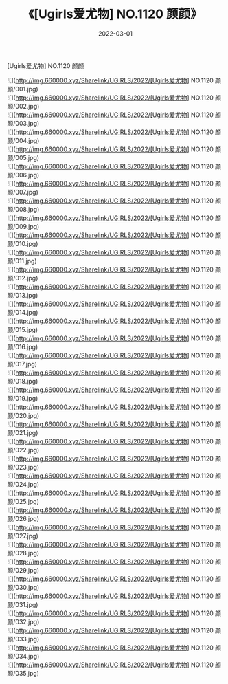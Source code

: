 ﻿---
layout: post
title:  《[Ugirls爱尤物] NO.1120 颜颜》
date:   2022-03-01
img: http://img.660000.xyz/Sharelink/UGIRLS/2022/[Ugirls爱尤物] NO.1120 颜颜/000.jpg
categories: [美女, 清纯, 唯美]
---

[Ugirls爱尤物] NO.1120 颜颜

 ![](http://img.660000.xyz/Sharelink/UGIRLS/2022/[Ugirls爱尤物] NO.1120 颜颜/001.jpg) <br>![](http://img.660000.xyz/Sharelink/UGIRLS/2022/[Ugirls爱尤物] NO.1120 颜颜/002.jpg) <br>![](http://img.660000.xyz/Sharelink/UGIRLS/2022/[Ugirls爱尤物] NO.1120 颜颜/003.jpg) <br>![](http://img.660000.xyz/Sharelink/UGIRLS/2022/[Ugirls爱尤物] NO.1120 颜颜/004.jpg) <br>![](http://img.660000.xyz/Sharelink/UGIRLS/2022/[Ugirls爱尤物] NO.1120 颜颜/005.jpg) <br>![](http://img.660000.xyz/Sharelink/UGIRLS/2022/[Ugirls爱尤物] NO.1120 颜颜/006.jpg) <br>![](http://img.660000.xyz/Sharelink/UGIRLS/2022/[Ugirls爱尤物] NO.1120 颜颜/007.jpg) <br>![](http://img.660000.xyz/Sharelink/UGIRLS/2022/[Ugirls爱尤物] NO.1120 颜颜/008.jpg) <br>![](http://img.660000.xyz/Sharelink/UGIRLS/2022/[Ugirls爱尤物] NO.1120 颜颜/009.jpg) <br>![](http://img.660000.xyz/Sharelink/UGIRLS/2022/[Ugirls爱尤物] NO.1120 颜颜/010.jpg) <br>![](http://img.660000.xyz/Sharelink/UGIRLS/2022/[Ugirls爱尤物] NO.1120 颜颜/011.jpg) <br>![](http://img.660000.xyz/Sharelink/UGIRLS/2022/[Ugirls爱尤物] NO.1120 颜颜/012.jpg) <br>![](http://img.660000.xyz/Sharelink/UGIRLS/2022/[Ugirls爱尤物] NO.1120 颜颜/013.jpg) <br>![](http://img.660000.xyz/Sharelink/UGIRLS/2022/[Ugirls爱尤物] NO.1120 颜颜/014.jpg) <br>![](http://img.660000.xyz/Sharelink/UGIRLS/2022/[Ugirls爱尤物] NO.1120 颜颜/015.jpg) <br>![](http://img.660000.xyz/Sharelink/UGIRLS/2022/[Ugirls爱尤物] NO.1120 颜颜/016.jpg) <br>![](http://img.660000.xyz/Sharelink/UGIRLS/2022/[Ugirls爱尤物] NO.1120 颜颜/017.jpg) <br>![](http://img.660000.xyz/Sharelink/UGIRLS/2022/[Ugirls爱尤物] NO.1120 颜颜/018.jpg) <br>![](http://img.660000.xyz/Sharelink/UGIRLS/2022/[Ugirls爱尤物] NO.1120 颜颜/019.jpg) <br>![](http://img.660000.xyz/Sharelink/UGIRLS/2022/[Ugirls爱尤物] NO.1120 颜颜/020.jpg) <br>![](http://img.660000.xyz/Sharelink/UGIRLS/2022/[Ugirls爱尤物] NO.1120 颜颜/021.jpg) <br>![](http://img.660000.xyz/Sharelink/UGIRLS/2022/[Ugirls爱尤物] NO.1120 颜颜/022.jpg) <br>![](http://img.660000.xyz/Sharelink/UGIRLS/2022/[Ugirls爱尤物] NO.1120 颜颜/023.jpg) <br>![](http://img.660000.xyz/Sharelink/UGIRLS/2022/[Ugirls爱尤物] NO.1120 颜颜/024.jpg) <br>![](http://img.660000.xyz/Sharelink/UGIRLS/2022/[Ugirls爱尤物] NO.1120 颜颜/025.jpg) <br>![](http://img.660000.xyz/Sharelink/UGIRLS/2022/[Ugirls爱尤物] NO.1120 颜颜/026.jpg) <br>![](http://img.660000.xyz/Sharelink/UGIRLS/2022/[Ugirls爱尤物] NO.1120 颜颜/027.jpg) <br>![](http://img.660000.xyz/Sharelink/UGIRLS/2022/[Ugirls爱尤物] NO.1120 颜颜/028.jpg) <br>![](http://img.660000.xyz/Sharelink/UGIRLS/2022/[Ugirls爱尤物] NO.1120 颜颜/029.jpg) <br>![](http://img.660000.xyz/Sharelink/UGIRLS/2022/[Ugirls爱尤物] NO.1120 颜颜/030.jpg) <br>![](http://img.660000.xyz/Sharelink/UGIRLS/2022/[Ugirls爱尤物] NO.1120 颜颜/031.jpg) <br>![](http://img.660000.xyz/Sharelink/UGIRLS/2022/[Ugirls爱尤物] NO.1120 颜颜/032.jpg) <br>![](http://img.660000.xyz/Sharelink/UGIRLS/2022/[Ugirls爱尤物] NO.1120 颜颜/033.jpg) <br>![](http://img.660000.xyz/Sharelink/UGIRLS/2022/[Ugirls爱尤物] NO.1120 颜颜/034.jpg) <br>![](http://img.660000.xyz/Sharelink/UGIRLS/2022/[Ugirls爱尤物] NO.1120 颜颜/035.jpg) <br>